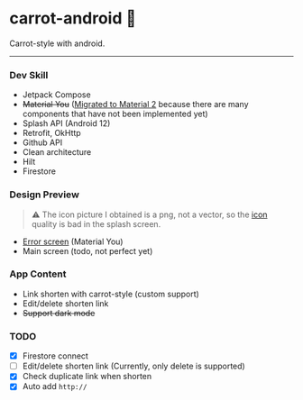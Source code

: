 # carrot-android 🥕

Carrot-style with android.

---

### Dev Skill

- Jetpack Compose
- ~~Material You~~ ([Migrated to Material 2](https://github.com/carrot-style/carrot-android/commit/4413747356c17664fe976e222288527cf61a6288) because there are many components that have not been implemented yet)
- Splash API (Android 12)
- Retrofit, OkHttp
- Github API
- Clean architecture
- Hilt
- Firestore

### Design Preview

> ⚠️ The icon picture I obtained is a png, not a vector, so the [icon](https://github.com/carrot-style/carrot-android/blob/main/presentation/src/main/res/drawable/ic_splash_logo.png) quality is bad in the splash screen.

- [Error screen](https://youtu.be/q3Hqfr9-cYw) (Material You)
- Main screen (todo, not perfect yet)

### App Content

- Link shorten with carrot-style (custom support)
- Edit/delete shorten link
- ~~Support dark mode~~

### TODO

- [x] Firestore connect
- [ ] Edit/delete shorten link (Currently, only delete is supported)
- [x] Check duplicate link when shorten
- [x] Auto add `http://`
